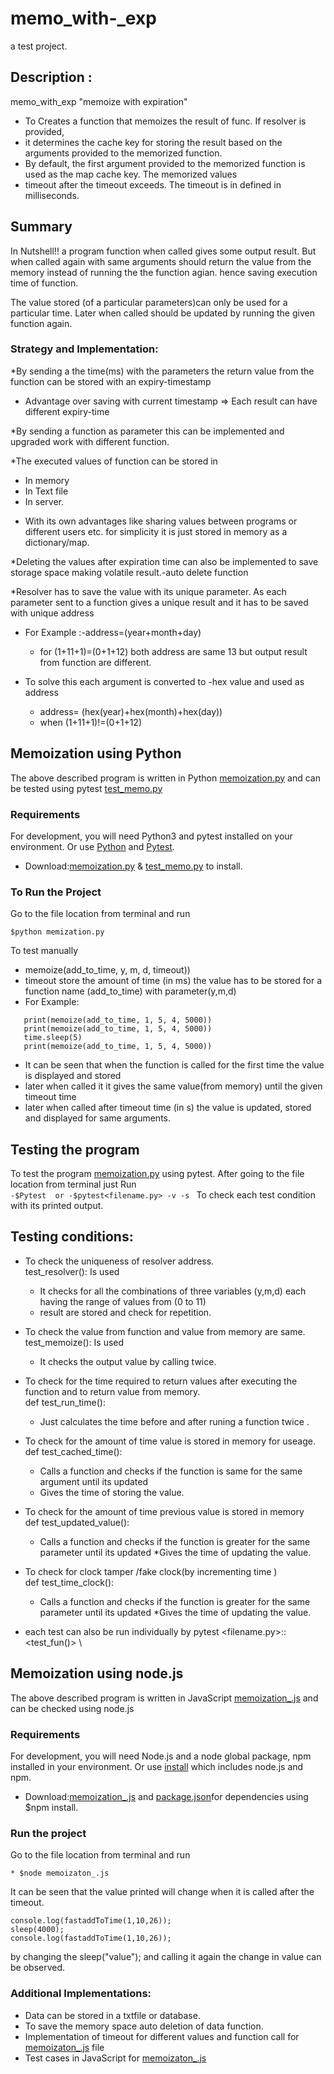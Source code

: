 # memo_with-_exp
a test project. 

## Description :
memo_with_exp "memoize with expiration"

 * To Creates a function that memoizes the result of func. If resolver is provided,
 * it determines the cache key for storing the result based on the arguments provided to the memorized function.
 * By default, the first argument provided to the memorized function is used as the map cache key. The memorized values
 * timeout after the timeout exceeds. The timeout is in defined in milliseconds.
 
## Summary
 In Nutshell!! a program function when called gives some output result. But when called again with same arguments should return the value from the memory instead of running the the function agian. hence saving execution time of function.
 
 The value stored (of a particular parameters)can only be used for a particular time. Later when called should be updated by running the given function again. 
 
 
### Strategy and Implementation:

 *By sending a the time(ms) with the parameters the return value from the function can be stored with an expiry-timestamp
    
   * Advantage over saving with current timestamp => Each result can have different expiry-time 
 
 *By sending a function as parameter this can be implemented and upgraded work with different function.
 
 *The executed values of function can be stored in 
   * In memory 
   * In Text file
   * In server. 
 - With its own advantages like sharing values between programs or different users etc.
   for simplicity it is just stored in memory as a dictionary/map.
   
 *Deleting the values after expiration time can also be implemented to save storage space making volatile result.-auto delete function
   
 *Resolver has to save the value with its unique parameter. As each parameter sent to a function gives a unique result and it has to be saved with unique address
   * For Example :-address=(year+month+day)
       - for (1+11+1)=(0+1+12) both address are same 13 but output result from function are different.
   
   * To solve this each argument is converted to -hex value and used as address
      - address= (hex(year)+hex(month)+hex(day))
      - when (1+11+1)!=(0+1+12)


## Memoization using Python
The above described program is written in Python [memoization.py](https://github.com/santoshkrishnanr/memo_with-_exp/blob/main/memoization.py)
and can be tested using pytest [test_memo.py](https://github.com/santoshkrishnanr/memo_with-_exp/blob/main/test_memo.py)  

### Requirements
For development, you will need Python3 and pytest installed on your environment. Or use [Python](https://www.python.org/downloads/) and [Pytest](https://docs.pytest.org/en/stable/getting-started.html).
 * Download:[memoization.py](https://github.com/santoshkrishnanr/memo_with-_exp/blob/main/memoization.py)
 & [test_memo.py](https://github.com/santoshkrishnanr/memo_with-_exp/blob/main/test_memo.py) to install.
 
### To Run the Project 
Go to the file location from terminal and run
````
$python memization.py
````
To test manually
 * memoize(add_to_time, y, m, d, timeout)) 
 * timeout store the amount of time (in ms) the value has to be stored for a function name (add_to_time) with parameter(y,m,d)
 * For Example: 
 ````
    print(memoize(add_to_time, 1, 5, 4, 5000))
    print(memoize(add_to_time, 1, 5, 4, 5000))
    time.sleep(5)
    print(memoize(add_to_time, 1, 5, 4, 5000))
````   
 * It can be seen that when the function is called for the first time the value is displayed and stored 
 * later when called it it gives the same value(from memory) until the  given timeout time 
 * later when called after timeout time (in s) the value is updated, stored and displayed for same arguments.   
 
 
## Testing the program 
To test the program [memoization.py](https://github.com/santoshkrishnanr/memo_with-_exp/blob/main/memoization.py) using pytest.
After going to the file location from terminal just Run \
    `````
    -$Pytest 
        or
    -$pytest<filename.py> -v -s 
    `````
 To check each test condition with its printed output.

## Testing conditions:
* To check the uniqueness of resolver address.\
      test_resolver(): Is used 
     * It checks for all the combinations of three variables (y,m,d) each having  the range of values from (0 to 11)
     * result are stored and check for repetition.

* To check the value from function and value from memory are same.\
      test_memoize(): Is used 
     * It checks the output value by calling twice.
        
* To check for the time required to return values after executing  the function and to  return value from memory.\
    def test_run_time():
     * Just calculates the time before and after runing a function twice .
         
* To check for the amount of time value is stored in memory for useage.\
    def test_cached_time():
    * Calls a function and checks if the function is same for the same argument until its updated
    * Gives the time of storing the value.

* To check for the amount of time previous value is stored in memory\
    def test_updated_value():
    * Calls a function and checks if the function is greater for the same parameter until its updated
    *Gives the time of updating the value.

* To check for clock tamper /fake clock(by incrementing time ) \
    def test_time_clock():
    * Calls a function and checks if the function is greater for the same parameter until its updated
    *Gives the time of updating the value.


* each test can also be run individually by pytest <filename.py>::<test_fun()> \



## Memoization using node.js

The above described program is written in JavaScript [memoization_.js](https://github.com/santoshkrishnanr/memo_with-_exp/blob/main/memoizaton_.js)
and can be checked using node.js 

### Requirements
For development, you will need Node.js and a node global package, npm installed in your environment. Or use [install](https://nodejs.org/en/download/)
which includes node.js and npm.
* Download:[memoization_.js](https://github.com/santoshkrishnanr/memo_with-_exp/blob/main/memoizaton_.js) and [package.json]()for dependencies using $npm install.

### Run the project

Go to the file location from terminal and run
```
* $node memoizaton_.js
```
It can be seen that the value printed will change when it is called after the timeout.
````
console.log(fastaddToTime(1,10,26));
sleep(4000);
console.log(fastaddToTime(1,10,26));
````
 by changing the sleep("value"); and calling it again the change in value can be observed.
 
### Additional Implementations:
* Data can be stored in a txtfile or database.
* To save the memory space auto deletion of data function.
* Implementation of timeout for different values and function call for [memoizaton_.js]() file
* Test cases in JavaScript for [memoizaton_.js]()

   